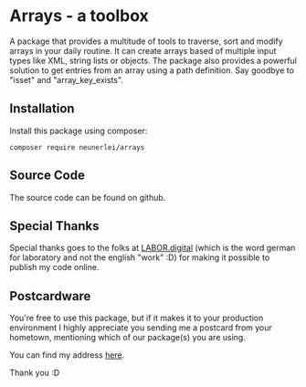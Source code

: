 # Arrays - a toolbox
A package that provides a multitude of tools to traverse, sort and modify arrays in your daily routine.
It can create arrays based of multiple input types like XML, string lists or objects. The package also provides a 
powerful solution to get entries from an array using a path definition. Say goodbye to "isset" and "array_key_exists".

## Installation
Install this package using composer:

```
composer require neunerlei/arrays
```

## Source Code
The source code can be found on github.

## Special Thanks
Special thanks goes to the folks at [LABOR.digital](https://labor.digital/) (which is the word german for laboratory and not the english "work" :D) for making it possible to publish my code online.

## Postcardware
You're free to use this package, but if it makes it to your production environment I highly appreciate you sending me a postcard from your hometown, mentioning which of our package(s) you are using.

You can find my address [here](https://www.neunerlei.eu/). 

Thank you :D 
